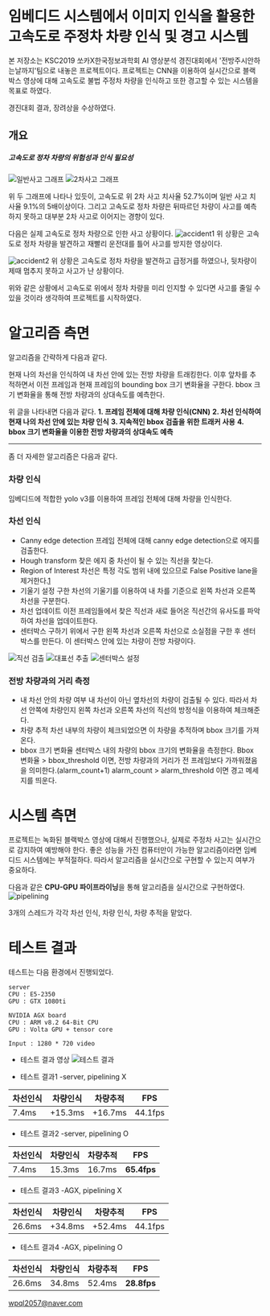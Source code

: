 # 임베디드 시스템에서 이미지 인식을 활용한 고속도로 주정차 차량 인식 및 경고 시스템

본 저장소는 KSC2019 쏘카X한국정보과학회 AI 영상분석 경진대회에서 '전방주시안하는날까지'팀으로 내놓은 프로젝트이다. 
프로젝트는 CNN을 이용하여 실시간으로 블랙박스 영상에 대해 고속도로 불법 주정차 차량을 인식하고 또한 경고할 수 있는 시스템을 목표로 하였다.

경진대회 결과, 장려상을 수상하였다.

개요
---

##### 고속도로 정차 차량의 위험성과 인식 필요성

![일반사고 그래프](./images/NormalAccidentGraph.jpg)      ![2차사고 그래프](./images/AccidentGraph.jpg)

위 두 그래프에 나타나 있듯이, 고속도로 위 2차 사고 치사율 52.7%이며 일반 사고 치사율 9.1%의 5배이상이다.
그리고 고속도로 정차 차량은 뒤따르던 차량이 사고를 예측하지 못하고 대부분 2차 사고로 이어지는 경향이 있다.

다음은 실제 고속도로 정차 차량으로 인한 사고 상황이다.
![accident1](../images/accident1.gif)
위 상황은 고속도로 정차 차량을 발견하고 재빨리 운전대를 틀어 사고를 방지한 영상이다.

![accident2](../images/accident2.gif)
위 상황은 고속도로 정차 차량을 발견하고 급정거를 하였으나, 뒷차량이 제때 멈추지 못하고 사고가 난 상황이다.

위와 같은 상황에서 고속도로 위에서 정차 차량을 미리 인지할 수 있다면 사고를 줄일 수 있을 것이라 생각하여 프로젝트를 시작하였다.

# 알고리즘 측면
알고리즘을 간략하게 다음과 같다.

현재 나의 차선을 인식하여 내 차선 안에 있는 전방 차량을 트래킹한다. 
이후 앞차를 추적하면서 이전 프레임과 현재 프레임의 bounding box 크기 변화율을 구한다. 
bbox 크기 변화율을 통해 전방 차량과의 상대속도를 예측한다.

위 글을 나타내면 다음과 같다.
**1. 프레임 전체에 대해 차량 인식(CNN)**
**2. 차선 인식하여 현재 나의 차선 안에 있는 차량 인식**
**3. 지속적인 bbox 검출을 위한 트래커 사용**
**4. bbox 크기 변화율을 이용한 전방 차량과의 상대속도 예측**

---
좀 더 자세한 알고리즘은 다음과 같다.
### 차량 인식
임베디드에 적합한 yolo v3를 이용하여 프레임 전체에 대해 차량을 인식한다.

### 차선 인식
* Canny edge detection
프레임 전체에 대해 canny edge detection으로 에지를 검출한다.
* Hough transform
찾은 에지 중 차선이 될 수 있는 직선을 찾는다.
* Region of Interest
차선은 특정 각도 범위 내에 있으므로 False Positive lane을 제거한다.[1](reference1)
* 기울기 설정
구한 차선의 기울기를 이용하여 내 차를 기준으로 왼쪽 차선과 오른쪽 차선을 구분한다.
* 차선 업데이트
이전 프레임들에서 찾은 직선과 새로 들어온 직선간의 유사도를 파악하여 차선을 업데이트한다.
* 센터박스 구하기
위에서 구한 왼쪽 차선과 오른쪽 차선으로 소실점을 구한 후 센터박스를 만든다. 이 센터박스 안에 있는 차량이 전방 차량이다.

![직선 검출](./images/detectLane.jpg)
![대표선 추출](./images/representative.jpg)
![센터박스 설정](./images/centerBox.jpg)

### 전방 차량과의 거리 측정

* 내 차선 안의 차량 여부
내 차선이 아닌 옆차선의 차량이 검출될 수 있다. 따라서 차선 안쪽에 차량인지 왼쪽 차선과 오른쪽 차선의 직선의 방정식을 이용하여 체크해준다.
* 차량 추적
차선 내부의 차량이 체크되었으면 이 차량을 추적하며 bbox 크기를 가져온다.
* bbox 크기 변화율
센터박스 내의 차량의 bbox 크기의 변화율을 측정한다.
Bbox 변화율 > bbox_threshold 이면, 전방 차량과의 거리가 전 프레임보다 가까워졌음을 의미한다.(alarm_count+1) 
alarm_count > alarm_threshold 이면 경고 메세지를 띄운다.




# 시스템 측면
프로젝트는 녹화된 블랙박스 영상에 대해서 진행했으나, 실제로 주정차 사고는 실시간으로 감지하여 예방해야 한다. 
좋은 성능을 가진 컴퓨터만이 가능한 알고리즘이라면 임베디드 시스템에는 부적절하다.
따라서 알고리즘을 실시간으로 구현할 수 있는지 여부가 중요하다.

다음과 같은 **CPU-GPU 파이프라이닝**을 통해 알고리즘을 실시간으로 구현하였다.
![pipelining](./images/pipelining.jpg)

3개의 스레드가 각각 차선 인식, 차량 인식, 차량 추적을 맡았다.

# 테스트 결과


테스트는 다음 환경에서 진행되었다.
~~~
server
CPU : E5-2350
GPU : GTX 1080ti

NVIDIA AGX board
CPU : ARM v8.2 64-Bit CPU
GPU : Volta GPU + tensor core

Input : 1280 * 720 video
~~~

* 테스트 결과 영상
![테스트 결과](./images/testResult.jpg)

* 테스트 결과1 -server, pipelining X

|차선인식|차량인식|차량추적|FPS|
|---|---|---|---|
|7.4ms|+15.3ms|+16.7ms|44.1fps|

* 테스트 결과2 -server, pipelining O

|차선인식|차량인식|차량추적|FPS|
|---|---|---|---|
|7.4ms|15.3ms|16.7ms|**65.4fps**|

* 테스트 결과3 -AGX, pipelining X

|차선인식|차량인식|차량추적|FPS|
|---|---|---|---|
|26.6ms|+34.8ms|+52.4ms|44.1fps|

* 테스트 결과4 -AGX, pipelining O

|차선인식|차량인식|차량추적|FPS|
|---|---|---|---|
|26.6ms|34.8ms|52.4ms|**28.8fps**|



wpql2057@naver.com